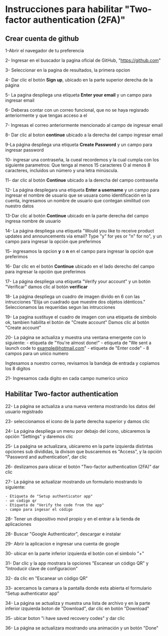 # Instrucciones para habilitar "Two-factor authentication (2FA)"

## Crear cuenta de github
1-Abrir el navegador de tu preferencia

2- Ingresar en el buscador la pagina oficial de GitHub, "https://github.com"

3- Seleccionar en la pagina de resultados, la primera opcion

4- Dar clic el botón **Sign up**, ubicado en la parte superior derecha de la página

5- La pagina despliega una etiqueta **Enter your email** y un campo para ingresar email

6- Deberas contar  con un correo funcional, que no se haya regisrado anteriormente y que tengas acceso a el 

7- Ingresas el correo anteriormente mencionado al campo de ingresar email

8- Dar clic al boton **continue** ubicado a la derecha del campo ingresar email

9-La página despliega una etiqueta **Create Password** y un campo para ingresar password

10- ingresar una contraseña, la cueal recordemos y la cual cumpla con los siguiente parametros: Que tenga al menos 15 caracteres O al menos 8 caracteres, incluidos un número y una letra minúscula.

11- dar clic al botón **Continue** ubicado a la derecha del campo contraseña

12- La página desplegara una etiqueta **Enter a username** y un campo para ingresar el nombre de usuario que se usuara como identificación en la cuenta, ingresamos un nombre de usuario que contegan similitud con nuestro datos 

13-Dar clic al botón **Continue** ubicado en la parte derecha del campo ingresa nombre de usuario

14- La página despliega una etiqueta "Would you like to receive product updates and announcements via email?
Type "y" for yes or "n" for no", y un campo para ingresar la opción que preferimos

15- ingresamos la opcion **y** o **n** en el campo para ingresar la opción que preferimos

16- Dar clic en el botón **Continue** ubicado en el lado derecho del campo para ingresar la opción que preferimos

17- La página despliega una etiqueta "Verify your account" y un botón "Verificar"
	damos clic al botón **verificar**

18- La página despliega un cuadro de imagen divido en 6 con las intrucciones "Elija un cuadrado que muestre dos objetos idénticos." Seleccionamos las requeridas segun las intrucciones

19- La pagina sustituye el cuadro de imagen con una etiqueta de simbolo ok, tambien habilita el botón de "Create account"
Damos clic al botón "Create account"

20- La página se actualiza y muestra una ventana emergente con lo siguiente:
	- etiqueta de "You're almost done!"
	- etiqueta de "We sent a launch code to example@hotmail.com"
	- etiqueta de "Enter code"
	- 8 campos para un unico numero 
 
 Ingtesamos a nuestro correo, revisamos la bandeja de entrada y copiamos los 8 digitos

21- Ingresamos cada digito en cada campo numerico unico

## Habilitar Two-factor authentication

22- La página se actualiza a una nueva ventena mostrando los datos del usuario registrado

23- seleccionamos el icono de la parte derecha superior y damos clic

24- La página despliega un menu por debajo del icono, ubicaremos la opción "Settings" y daremos clic

25- La paágina se actualizara, ubicaremo en la parte izquierda distintas opciones sub divididas, la divison que buscaremos es "Access", y la opción "Password and authentication", dar clic
 
26- deslizamos para ubicar el botón "Two-factor authentication (2FA)" dar clic 

27-  La página se actualizar mostrando un formulario mostrando lo siguiente:
	
	- Etiqueta de "Setup authenticator app"
	- un codigo qr
	- Etiqueta de "Verify the code from the app"
	- campo para ingesar el código

28- Tener un dispositivo movil propio y en el entrar a la tienda de aplicaciones

28- Buscar "Google Authenticator", descargar e instalar

29- Abrir la aplicacion e ingresar una cuenta de google

30- ubicar en la parte inferior izquierda el botón con el simbolo "+"

31- Dar clic y la app mostrara la opciones "Escanear un código QR" y "Introducir clave de configuracion"

32- da clic en "Escanear un código QR"

33- acercamos la camara a la pantalla donde esta abierta el formulario "Setup authenticator app"

34- La página se actualiza y muestra una lista de archivo y en la parte inferior izquierda boton de "Download", dar clic en botón "Download"

35- ubicar boton "i have saved recovery codes" y dar clic

36- La página se actualizara mostrando una animación y un botón "Done" 
